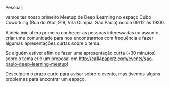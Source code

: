 Pessoal,

vamos ter nosso primeiro Meetup de Deep Learning no espaço Cubo Coworking (Rua do Ator, 919, Vila Olímpia, São Paulo) no dia 09/12 às 19:00. 

A idéia inicial era primeiro conhecer as pessoas interessadas no assunto, criar uma comunidade para nos encontrarmos com frequência e fazer algumas apresentações curtas sobre o tema. 

Se alguém estiver afim de fazer uma apresentação curta (~30 minutos) sobre o tema crie um proposal em http://call4paperz.com/events/sao-paulo-deep-learning-meetup! 

Desculpem o prazo curto para avisar sobre o evento, mas tivemos alguns problemas para encontrar um espaço.  
